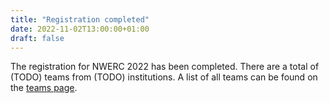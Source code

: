 ```yaml
---
title: "Registration completed"
date: 2022-11-02T13:00:00+01:00   
draft: false
---
```

The registration for NWERC 2022 has been completed. There are a total of (TODO) teams from (TODO) institutions. A list
of all teams can be found on the [teams page](/teams).
